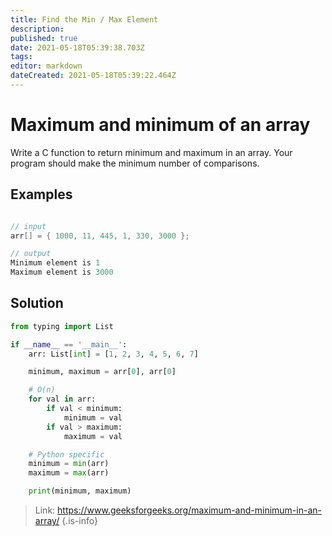 ```yaml
---
title: Find the Min / Max Element
description: 
published: true
date: 2021-05-18T05:39:38.703Z
tags: 
editor: markdown
dateCreated: 2021-05-18T05:39:22.464Z
---
```


# Maximum and minimum of an array
Write a C function to return minimum and maximum in an array. Your program should make the minimum number of comparisons. 

## Examples
```cpp

// input
arr[] = { 1000, 11, 445, 1, 330, 3000 };

// output
Minimum element is 1
Maximum element is 3000
```

## Solution
```python
from typing import List

if __name__ == '__main__':
    arr: List[int] = [1, 2, 3, 4, 5, 6, 7]

    minimum, maximum = arr[0], arr[0]

    # O(n)
    for val in arr:
        if val < minimum:
            minimum = val
        if val > maximum:
            maximum = val

    # Python specific
    minimum = min(arr)
    maximum = max(arr)

    print(minimum, maximum)
```

> Link: https://www.geeksforgeeks.org/maximum-and-minimum-in-an-array/
{.is-info}
